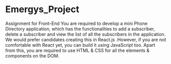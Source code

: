 # Emergys_Project
Assignment for Front-End You are required to develop a mini Phone Directory application, which has the functionalities to add a subscriber, delete a subscriber and view the list of all the subscribers in the application. We would prefer candidates creating this in React.js .However, if you are not comfortable with React yet, you can build it using JavaScript too. Apart from this, you are required to use HTML &amp; CSS for all the elements &amp; components on the DOM.
